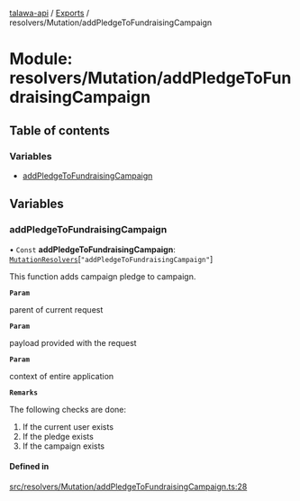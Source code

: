 [talawa-api](../README.md) / [Exports](../modules.md) / resolvers/Mutation/addPledgeToFundraisingCampaign

# Module: resolvers/Mutation/addPledgeToFundraisingCampaign

## Table of contents

### Variables

- [addPledgeToFundraisingCampaign](resolvers_Mutation_addPledgeToFundraisingCampaign.md#addpledgetofundraisingcampaign)

## Variables

### addPledgeToFundraisingCampaign

• `Const` **addPledgeToFundraisingCampaign**: [`MutationResolvers`](types_generatedGraphQLTypes.md#mutationresolvers)[``"addPledgeToFundraisingCampaign"``]

This function adds  campaign pledge to campaign.

**`Param`**

parent of current request

**`Param`**

payload provided with the request

**`Param`**

context of entire application

**`Remarks`**

The following checks are done:
1. If the current user exists
2. If the pledge exists
3. If the campaign exists

#### Defined in

[src/resolvers/Mutation/addPledgeToFundraisingCampaign.ts:28](https://github.com/adi790uu/talawa-api/blob/b1ec05b/src/resolvers/Mutation/addPledgeToFundraisingCampaign.ts#L28)
